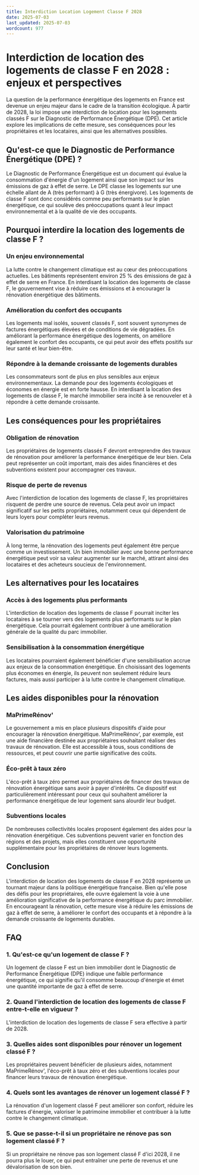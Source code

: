 ```yaml
---
title: Interdiction Location Logement Classe F 2028
date: 2025-07-03
last_updated: 2025-07-03
wordcount: 977
---
```


# Interdiction de location des logements de classe F en 2028 : enjeux et perspectives

La question de la performance énergétique des logements en France est devenue un enjeu majeur dans le cadre de la transition écologique. À partir de 2028, la loi impose une interdiction de location pour les logements classés F sur le Diagnostic de Performance Énergétique (DPE). Cet article explore les implications de cette mesure, ses conséquences pour les propriétaires et les locataires, ainsi que les alternatives possibles.

## Qu'est-ce que le Diagnostic de Performance Énergétique (DPE) ?

Le Diagnostic de Performance Énergétique est un document qui évalue la consommation d'énergie d'un logement ainsi que son impact sur les émissions de gaz à effet de serre. Le DPE classe les logements sur une échelle allant de A (très performant) à G (très énergivore). Les logements de classe F sont donc considérés comme peu performants sur le plan énergétique, ce qui soulève des préoccupations quant à leur impact environnemental et à la qualité de vie des occupants.

## Pourquoi interdire la location des logements de classe F ?

### Un enjeu environnemental

La lutte contre le changement climatique est au cœur des préoccupations actuelles. Les bâtiments représentent environ 25 % des émissions de gaz à effet de serre en France. En interdisant la location des logements de classe F, le gouvernement vise à réduire ces émissions et à encourager la rénovation énergétique des bâtiments.

### Amélioration du confort des occupants

Les logements mal isolés, souvent classés F, sont souvent synonymes de factures énergétiques élevées et de conditions de vie dégradées. En améliorant la performance énergétique des logements, on améliore également le confort des occupants, ce qui peut avoir des effets positifs sur leur santé et leur bien-être.

### Répondre à la demande croissante de logements durables

Les consommateurs sont de plus en plus sensibles aux enjeux environnementaux. La demande pour des logements écologiques et économes en énergie est en forte hausse. En interdisant la location des logements de classe F, le marché immobilier sera incité à se renouveler et à répondre à cette demande croissante.

## Les conséquences pour les propriétaires

### Obligation de rénovation

Les propriétaires de logements classés F devront entreprendre des travaux de rénovation pour améliorer la performance énergétique de leur bien. Cela peut représenter un coût important, mais des aides financières et des subventions existent pour accompagner ces travaux.

### Risque de perte de revenus

Avec l'interdiction de location des logements de classe F, les propriétaires risquent de perdre une source de revenus. Cela peut avoir un impact significatif sur les petits propriétaires, notamment ceux qui dépendent de leurs loyers pour compléter leurs revenus.

### Valorisation du patrimoine

À long terme, la rénovation des logements peut également être perçue comme un investissement. Un bien immobilier avec une bonne performance énergétique peut voir sa valeur augmenter sur le marché, attirant ainsi des locataires et des acheteurs soucieux de l'environnement.

## Les alternatives pour les locataires

### Accès à des logements plus performants

L'interdiction de location des logements de classe F pourrait inciter les locataires à se tourner vers des logements plus performants sur le plan énergétique. Cela pourrait également contribuer à une amélioration générale de la qualité du parc immobilier.

### Sensibilisation à la consommation énergétique

Les locataires pourraient également bénéficier d'une sensibilisation accrue aux enjeux de la consommation énergétique. En choisissant des logements plus économes en énergie, ils peuvent non seulement réduire leurs factures, mais aussi participer à la lutte contre le changement climatique.

## Les aides disponibles pour la rénovation

### MaPrimeRénov'

Le gouvernement a mis en place plusieurs dispositifs d'aide pour encourager la rénovation énergétique. MaPrimeRénov', par exemple, est une aide financière destinée aux propriétaires souhaitant réaliser des travaux de rénovation. Elle est accessible à tous, sous conditions de ressources, et peut couvrir une partie significative des coûts.

### Éco-prêt à taux zéro

L'éco-prêt à taux zéro permet aux propriétaires de financer des travaux de rénovation énergétique sans avoir à payer d'intérêts. Ce dispositif est particulièrement intéressant pour ceux qui souhaitent améliorer la performance énergétique de leur logement sans alourdir leur budget.

### Subventions locales

De nombreuses collectivités locales proposent également des aides pour la rénovation énergétique. Ces subventions peuvent varier en fonction des régions et des projets, mais elles constituent une opportunité supplémentaire pour les propriétaires de rénover leurs logements.

## Conclusion

L'interdiction de location des logements de classe F en 2028 représente un tournant majeur dans la politique énergétique française. Bien qu'elle pose des défis pour les propriétaires, elle ouvre également la voie à une amélioration significative de la performance énergétique du parc immobilier. En encourageant la rénovation, cette mesure vise à réduire les émissions de gaz à effet de serre, à améliorer le confort des occupants et à répondre à la demande croissante de logements durables.

## FAQ

### 1. Qu'est-ce qu'un logement de classe F ?

Un logement de classe F est un bien immobilier dont le Diagnostic de Performance Énergétique (DPE) indique une faible performance énergétique, ce qui signifie qu'il consomme beaucoup d'énergie et émet une quantité importante de gaz à effet de serre.

### 2. Quand l'interdiction de location des logements de classe F entre-t-elle en vigueur ?

L'interdiction de location des logements de classe F sera effective à partir de 2028.

### 3. Quelles aides sont disponibles pour rénover un logement classé F ?

Les propriétaires peuvent bénéficier de plusieurs aides, notamment MaPrimeRénov', l'éco-prêt à taux zéro et des subventions locales pour financer leurs travaux de rénovation énergétique.

### 4. Quels sont les avantages de rénover un logement classé F ?

La rénovation d'un logement classé F peut améliorer son confort, réduire les factures d'énergie, valoriser le patrimoine immobilier et contribuer à la lutte contre le changement climatique.

### 5. Que se passe-t-il si un propriétaire ne rénove pas son logement classé F ?

Si un propriétaire ne rénove pas son logement classé F d'ici 2028, il ne pourra plus le louer, ce qui peut entraîner une perte de revenus et une dévalorisation de son bien.